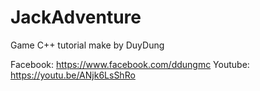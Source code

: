 # JackAdventure
 Game C++ tutorial make by DuyDung
 
 Facebook: https://www.facebook.com/ddungmc
 Youtube: https://youtu.be/ANjk6LsShRo
